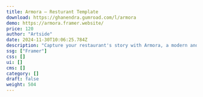 ```yaml
---
title: Armora — Resturant Template
download: https://ghanendra.gumroad.com/l/armora
demo: https://armora.framer.website/
price: 120
author: "Artside"
date: 2024-11-30T10:06:25.784Z
description: "Capture your restaurant's story with Armora, a modern and minimal restaurant template designed to showcase your restaurant's spaces, cuisine, and menus in style."
ssg: ["Framer"]
css: []
ui: []
cms: []
category: []
draft: false
weight: 504
---
```

